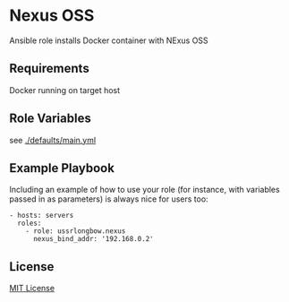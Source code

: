 Nexus OSS
==========

Ansible role installs Docker container with NExus OSS

Requirements
------------

Docker running on target host

Role Variables
--------------

see [./defaults/main.yml](./defaults/main.yml)

Example Playbook
----------------

Including an example of how to use your role (for instance, with variables passed in as parameters) is always nice for users too:

```
- hosts: servers
  roles:
    - role: ussrlongbow.nexus
      nexus_bind_addr: '192.168.0.2'
```

License
-------

[MIT License](./LICENSE)
